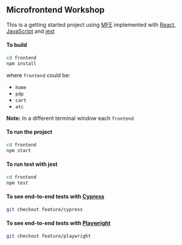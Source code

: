 ## Microfrontend Workshop

This is a getting started project using [MFE](https://en.wikipedia.org/wiki/Microfrontend) implemented with [React](https://react.dev/), [JavaScript](https://developer.mozilla.org/en-US/docs/Web/JavaScript) and [jest](https://jestjs.io/)

#### To build

```bash
cd frontend
npm install
```

where `frontend` could be:
- `home`
- `pdp`
- `cart`
- `atc`

**Note:** In a different terminal window each `frontend`

#### To run the project

```bash
cd frontend
npm start
```

#### To run test with jest

```bash
cd frontend
npm test
```

#### To see end-to-end tests with [Cypress](https://www.cypress.io/)

```bash
git checkout feature/cypress
```

#### To see end-to-end tests with [Playwright](https://playwright.dev/)

```bash
git checkout feature/playwright
```